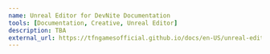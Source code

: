 ```yaml
---
name: Unreal Editor for DevNite Documentation
tools: [Documentation, Creative, Unreal Editor]
description: TBA
external_url: https://tfngamesofficial.github.io/docs/en-US/unreal-editor/
---
```

